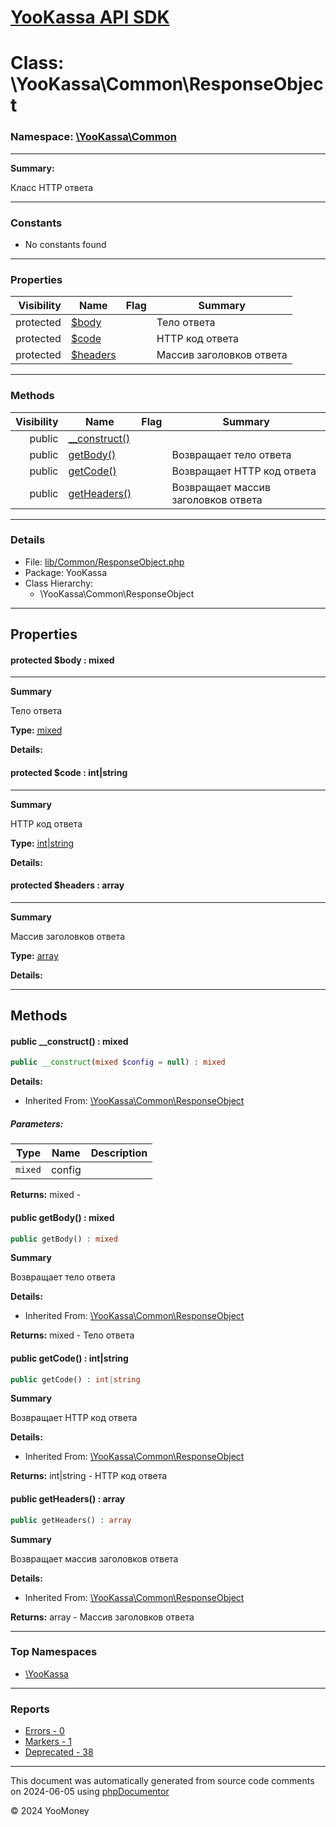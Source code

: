 # [YooKassa API SDK](../home.md)

# Class: \YooKassa\Common\ResponseObject
### Namespace: [\YooKassa\Common](../namespaces/yookassa-common.md)
---
**Summary:**

Класс HTTP ответа


---
### Constants
* No constants found

---
### Properties
| Visibility | Name | Flag | Summary |
| ----------:| ---- | ---- | ------- |
| protected | [$body](../classes/YooKassa-Common-ResponseObject.md#property_body) |  | Тело ответа |
| protected | [$code](../classes/YooKassa-Common-ResponseObject.md#property_code) |  | HTTP код ответа |
| protected | [$headers](../classes/YooKassa-Common-ResponseObject.md#property_headers) |  | Массив заголовков ответа |

---
### Methods
| Visibility | Name | Flag | Summary |
| ----------:| ---- | ---- | ------- |
| public | [__construct()](../classes/YooKassa-Common-ResponseObject.md#method___construct) |  |  |
| public | [getBody()](../classes/YooKassa-Common-ResponseObject.md#method_getBody) |  | Возвращает тело ответа |
| public | [getCode()](../classes/YooKassa-Common-ResponseObject.md#method_getCode) |  | Возвращает HTTP код ответа |
| public | [getHeaders()](../classes/YooKassa-Common-ResponseObject.md#method_getHeaders) |  | Возвращает массив заголовков ответа |

---
### Details
* File: [lib/Common/ResponseObject.php](../../lib/Common/ResponseObject.php)
* Package: YooKassa
* Class Hierarchy:
  * \YooKassa\Common\ResponseObject

---
## Properties
<a name="property_body"></a>
#### protected $body : mixed
---
**Summary**

Тело ответа

**Type:** <a href="../mixed"><abbr title="mixed">mixed</abbr></a>

**Details:**


<a name="property_code"></a>
#### protected $code : int|string
---
**Summary**

HTTP код ответа

**Type:** <a href="../int|string"><abbr title="int|string">int|string</abbr></a>

**Details:**


<a name="property_headers"></a>
#### protected $headers : array
---
**Summary**

Массив заголовков ответа

**Type:** <a href="../array"><abbr title="array">array</abbr></a>

**Details:**



---
## Methods
<a name="method___construct" class="anchor"></a>
#### public __construct() : mixed

```php
public __construct(mixed $config = null) : mixed
```

**Details:**
* Inherited From: [\YooKassa\Common\ResponseObject](../classes/YooKassa-Common-ResponseObject.md)

##### Parameters:
| Type | Name | Description |
| ---- | ---- | ----------- |
| <code lang="php">mixed</code> | config  |  |

**Returns:** mixed - 


<a name="method_getBody" class="anchor"></a>
#### public getBody() : mixed

```php
public getBody() : mixed
```

**Summary**

Возвращает тело ответа

**Details:**
* Inherited From: [\YooKassa\Common\ResponseObject](../classes/YooKassa-Common-ResponseObject.md)

**Returns:** mixed - Тело ответа


<a name="method_getCode" class="anchor"></a>
#### public getCode() : int|string

```php
public getCode() : int|string
```

**Summary**

Возвращает HTTP код ответа

**Details:**
* Inherited From: [\YooKassa\Common\ResponseObject](../classes/YooKassa-Common-ResponseObject.md)

**Returns:** int|string - HTTP код ответа


<a name="method_getHeaders" class="anchor"></a>
#### public getHeaders() : array

```php
public getHeaders() : array
```

**Summary**

Возвращает массив заголовков ответа

**Details:**
* Inherited From: [\YooKassa\Common\ResponseObject](../classes/YooKassa-Common-ResponseObject.md)

**Returns:** array - Массив заголовков ответа



---

### Top Namespaces

* [\YooKassa](../namespaces/yookassa.md)

---

### Reports
* [Errors - 0](../reports/errors.md)
* [Markers - 1](../reports/markers.md)
* [Deprecated - 38](../reports/deprecated.md)

---

This document was automatically generated from source code comments on 2024-06-05 using [phpDocumentor](http://www.phpdoc.org/)

&copy; 2024 YooMoney